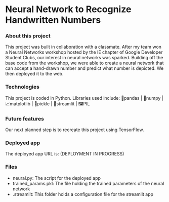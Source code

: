 # Neural Network to Recognize Handwritten Numbers

### About this project
This project was built in collaboration with a classmate. After my team won a Neural Networks workshop hosted by the IE chapter of Google Developer Student Clubs, our interest in neural networks was sparked. Building off the base code from the workshop, we were able to create a neural network that can accept a hand-drawn number and predict what number is depicted. We then deployed it to the web. 

### Technologies 
This project is coded in Python. Libraries used include: 🐼pandas | 🧮numpy | 📈matplotlib | 🥒pickle | 🎨streamlit | 🖼️PIL

### Future features
Our next planned step is to recreate this project using TensorFlow. 

### Deployed app
The deployed app URL is: (DEPLOYMENT IN PROGRESS)

### Files
- neural.py: The script for the deployed app
- trained_params.pkl: The file holding the trained parameters of the neural network
- .streamlit: This folder holds a configuration file for the streamlit app

